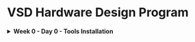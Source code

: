 # VSD Hardware Design Program

<details>
  <Summary><strong> Week 0 - Day 0 - Tools Installation</strong></summary>
  
#### All the instructions for installation of required tools can be found here:

## <ins> System Check</ins>
       - 6 GB RAM  
       - 50 GB HDD  
       - Ubuntu 20.04+  
       - 4 vCPU  
       
#### Resizing the Ubuntu window to fit the screen
  ```bash
    $ sudo apt update
    $ sudo apt install build-essential dkms linux-headers-$(uname -r)
    $ cd /media/sdudigani/VBox_GAs_7.1.8/
    $ ./autorun.sh
  ```

## <ins> Tool Check</ins>
  #### 1. Yosys
  ```bash
      $ sudo apt-get update
      $ git clone https://github.com/YosysHQ/yosys.git
      $ cd yosys
      $ sudo apt install make  # If make is not installed
      $ sudo apt-get install build-essential clang bison flex \
          libreadline-dev gawk tcl-dev libffi-dev git \
          graphviz xdot pkg-config python3 libboost-system-dev \
          libboost-python-dev libboost-filesystem-dev zlib1g-dev
      $ make config-gcc
      $ make
      $ sudo make install
  ```
![Alt Text](images/week0/yosys_installation.jpeg)


  #### 2. iverilog
  ```bash
      $ sudo apt-get update
      $ sudo apt-get install iverilog
  ```
![Alt Text](images/week0/iverilog_installation.jpeg)

  #### 3. gtkwave
  ```bash
    $ sudo apt-get update
    $ sudo apt install gtkwave
  ```
![Alt Text](images/week0/gtkwave_installation.jpeg)

  #### 4. ngspice
  ##### After downloading the tarball from https://sourceforge.net/projects/ngspice/files/ to a local directory, unpack it using:
  ```bash
    $ tar -zxvf ngspice-37.tar.gz
    $ cd ngspice-37
    $ mkdir release
    $ cd release
    $ ../configure --with-x --with-readline=yes --disable-debug
    $ make
    $ sudo make install
  ```
![Alt Text](images/week0/ngspice_installation.jpeg)

  #### 5. magic
  ##### Install the required dependencies:
  ```bash
    $ sudo apt-get install m4
    $ sudo apt-get install tcsh
    $ sudo apt-get install csh
    $ sudo apt-get install libx11-dev
    $ sudo apt-get install tcl-dev tk-dev
    $ sudo apt-get install libcairo2-dev
    $ sudo apt-get install mesa-common-dev libglu1-mesa-dev
    $ sudo apt-get install libncurses-dev
   ```
  ##### Clone and build Magic:
  ```bash
    $ git clone https://github.com/RTimothyEdwards/magic
    $ cd magic
    $ ./configure
    $ make
    $ sudo make install
  ```
![Alt Text](images/week0/magic_installation.jpeg)

## <ins> Tool Versions</ins>
```bash
  $ git --version
  $ docker --version
  $ python3 --version
  $ python3 -m pip --version
  $ make --version
```
![Alt Text](images/week0/tool_versions.png)
</details>  

  
